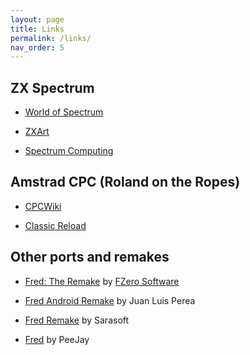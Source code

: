 ```yaml
---
layout: page
title: Links
permalink: /links/
nav_order: 5
---
```


ZX Spectrum
-----------

  * [World of Spectrum](https://worldofspectrum.org/archive/software/games/fred-investronica-sa)

  * [ZXArt](https://zxart.ee/spa/software/game/arcade/maze/fred/)

  * [Spectrum Computing](https://spectrumcomputing.co.uk/index.php?cat=96&id=1858)

Amstrad CPC (Roland on the Ropes)
---------------------------------

  * [CPCWiki](https://www.cpcwiki.eu/index.php/Roland_on_the_Ropes)

  * [Classic Reload](https://classicreload.com/cpc-roland-on-the-ropes.html)

Other ports and remakes
-----------------------

  * [Fred: The Remake](https://www.mobygames.com/game/45287/fred-the-remake/) by [FZero Software](http://www.fzero.co.uk/)

  * [Fred Android Remake](https://play.google.com/store/apps/details?id=com.fredandroidremake&hl=en_US&gl=US) by Juan Luis Perea

  * [Fred Remake](https://computeremuzone.com/ficha/100/fred-remake-sarasoft&l=en) by Sarasoft


  * [Fred](https://www.classic-retro-games.com/games/platform/fred-128) by PeeJay
